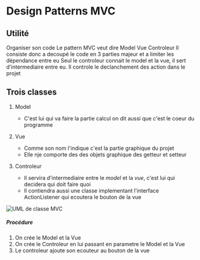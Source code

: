 # Design Patterns MVC #

## Utilité ##

Organiser son code
Le pattern MVC veut dire Model Vue Controleur
Il consiste donc a decoupé le code en 3 parties majeur et a limiter les dépendance entre eu
Seul le controleur connait le model et la vue, il sert d'intermediaire entre eu.
Il controle le declanchement des action dans le projet

## Trois classes ##

1. Model
	* C'est lui qui va faire la partie calcul on dit aussi que c'est le coeur du programme

2. Vue
	* Comme son nom l'indique c'est la partie graphique du projet
	* Elle nje comporte des des objets graphique des getteur et setteur

3. Controleur
	* Il servira d'intermediaire entre le *model* et la *vue*, c'est lui qui decidera qui doit faire quoi
	* Il contiendra aussi une classe implementant l'interface ActionListener qui ecoutera le bouton de la vue

![UML de classe MVC](https://github.com/EmerickSalmon/Design-Patterns/blob/master/src/mvc/Diagrammedeclasses.png)


##### Procédure #####

1. On crée le Model et la Vue
2. On crée le Controleur en lui passant en parametre le Model et la Vue
3. Le controleur ajoute son ecouteur au bouton de la vue